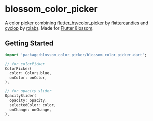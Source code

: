 # blossom_color_picker

A color picker combining [flutter_hsvcolor_picker](https://github.com/fluttercandies/flutter_hsvcolor_picker) by [fluttercandies](https://github.com/fluttercandies) and [cyclop](https://github.com/rxlabz/cyclop) by [rxlabz](https://github.com/rxlabz).
Made for [Flutter Blossom](https://github.com/flutter-blossom/flutter_blossom).

## Getting Started

```dart
import 'package:blossom_color_picker/blossom_color_picker.dart';

// for colorPicker
ColorPicker(
  color: Colors.blue,
  onColor: onColor,
),

// for opacity slider
OpacitySlider(
  opacity: opacity,
  selectedColor: color,
  onChange: onChange,
),

```
